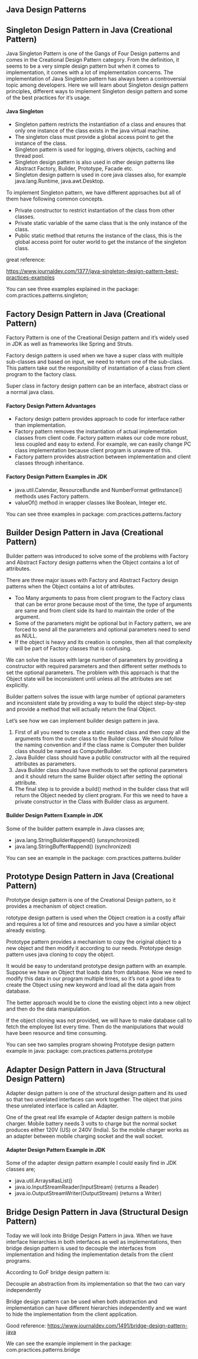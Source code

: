 ## **Java Design Patterns**

## Singleton Design Pattern in Java (Creational Pattern)

Java Singleton Pattern is one of the Gangs of Four Design patterns and comes in the Creational Design Pattern category. 
From the definition, it seems to be a very simple design pattern but when it comes to implementation, it comes 
with a lot of implementation concerns. The implementation of Java Singleton pattern has always been a controversial 
topic among developers. Here we will learn about Singleton design pattern principles, different ways to 
implement Singleton design pattern and some of the best practices for it’s usage.

#### Java Singleton 
* Singleton pattern restricts the instantiation of a class and ensures that only one instance of the class exists in the java virtual machine.
* The singleton class must provide a global access point to get the instance of the class. 
* Singleton pattern is used for logging, drivers objects, caching and thread pool.
* Singleton design pattern is also used in other design patterns like Abstract Factory, Builder, Prototype, Facade etc.
* Singleton design pattern is used in core java classes also, for example java.lang.Runtime, java.awt.Desktop.

To implement Singleton pattern, we have different approaches but all of them have following common concepts.

* Private constructor to restrict instantiation of the class from other classes.
* Private static variable of the same class that is the only instance of the class.
* Public static method that returns the instance of the class, this is the global access point for outer world 
to get the instance of the singleton class.

great reference: 

https://www.journaldev.com/1377/java-singleton-design-pattern-best-practices-examples

You can see three examples explained in the package: com.practices.patterns.singleton;


## Factory Design Pattern in Java (Creational Pattern)

Factory Pattern is one of the Creational Design pattern and it’s widely used in JDK as well as frameworks like Spring and Struts.

Factory design pattern is used when we have a super class with multiple sub-classes and based on input, 
we need to return one of the sub-class. This pattern take out the responsibility of instantiation of a class 
from client program to the factory class.

Super class in factory design pattern can be an interface, abstract class or a normal java class.

#### Factory Design Pattern Advantages

* Factory design pattern provides approach to code for interface rather than implementation.
* Factory pattern removes the instantiation of actual implementation classes from client code. 
  Factory pattern makes our code more robust, less coupled and easy to extend. For example, we can easily change PC class implementation because client program is unaware of this.
* Factory pattern provides abstraction between implementation and client classes through inheritance.

#### Factory Design Pattern Examples in JDK

* java.util.Calendar, ResourceBundle and NumberFormat getInstance() methods uses Factory pattern.
* valueOf() method in wrapper classes like Boolean, Integer etc.

You can see three examples in package: com.practices.patterns.factory

## Builder Design Pattern in Java (Creational Pattern)

Builder pattern was introduced to solve some of the problems with Factory and Abstract Factory design patterns 
when the Object contains a lot of attributes.

There are three major issues with Factory and Abstract Factory design patterns when the Object contains a lot of attributes.

* Too Many arguments to pass from client program to the Factory class that can be error prone because most of the time, 
the type of arguments are same and from client side its hard to maintain the order of the argument.
* Some of the parameters might be optional but in Factory pattern, we are forced to send all the parameters 
and optional parameters need to send as NULL.
* If the object is heavy and its creation is complex, then all that complexity will be part of 
Factory classes that is confusing.

We can solve the issues with large number of parameters by providing a constructor with required parameters 
and then different setter methods to set the optional parameters. The problem with this approach is that the Object 
state will be inconsistent until unless all the attributes are set explicitly.

Builder pattern solves the issue with large number of optional parameters and inconsistent state 
by providing a way to build the object step-by-step and provide a method that will actually return the final Object.

Let’s see how we can implement builder design pattern in java.

1. First of all you need to create a static nested class and then copy all the arguments from the outer class to the Builder class. 
We should follow the naming convention and if the class name is Computer then builder class should be named as ComputerBuilder.
2. Java Builder class should have a public constructor with all the required attributes as parameters.
3. Java Builder class should have methods to set the optional parameters and it should return the same Builder 
object after setting the optional attribute.
4. The final step is to provide a build() method in the builder class that will return the Object needed by client program. 
For this we need to have a private constructor in the Class with Builder class as argument.

#### Builder Design Pattern Example in JDK

Some of the builder pattern example in Java classes are;

* java.lang.StringBuilder#append() (unsynchronized)
* java.lang.StringBuffer#append() (synchronized)

You can see an example in the package: com.practices.patterns.builder

## Prototype Design Pattern in Java (Creational Pattern)

Prototype design pattern is one of the Creational Design pattern, so it provides a mechanism of object creation.

rototype design pattern is used when the Object creation is a costly affair and requires a lot of time and resources 
and you have a similar object already existing.

Prototype pattern provides a mechanism to copy the original object to a new object and then modify it according to our needs. 
Prototype design pattern uses java cloning to copy the object.

It would be easy to understand prototype design pattern with an example. 
Suppose we have an Object that loads data from database. Now we need to modify this data in our program multiple times, 
so it’s not a good idea to create the Object using new keyword and load all the data again from database.

The better approach would be to clone the existing object into a new object and then do the data manipulation.

If the object cloning was not provided, we will have to make database call to fetch the employee list every time. 
Then do the manipulations that would have been resource and time consuming.

You can see two samples program showing Prototype design pattern example in java:
    package: com.practices.patterns.prototype
    
## Adapter Design Pattern in Java (Structural Design Pattern)

Adapter design pattern is one of the structural design pattern and its used so that two unrelated interfaces can work 
together. The object that joins these unrelated interface is called an Adapter.

One of the great real life example of Adapter design pattern is mobile charger. Mobile battery needs 3 volts to charge 
but the normal socket produces either 120V (US) or 240V (India). So the mobile charger works as an adapter 
between mobile charging socket and the wall socket.

#### Adapter Design Pattern Example in JDK

Some of the adapter design pattern example I could easily find in JDK classes are;

* java.util.Arrays#asList()
* java.io.InputStreamReader(InputStream) (returns a Reader)
* java.io.OutputStreamWriter(OutputStream) (returns a Writer)

## Bridge Design Pattern in Java (Structural Design Pattern)

Today we will look into Bridge Design Pattern in java. When we have interface hierarchies in both interfaces 
as well as implementations, then bridge design pattern is used to decouple the interfaces from implementation 
and hiding the implementation details from the client programs.

According to GoF bridge design pattern is: 

Decouple an abstraction from its implementation so that the two can vary independently

Bridge design pattern can be used when both abstraction and implementation can have different hierarchies 
independently and we want to hide the implementation from the client application.

Good reference: https://www.journaldev.com/1491/bridge-design-pattern-java

We can see the example implement in the package: com.practices.patterns.bridge
    